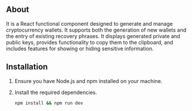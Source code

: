 ## About

It is a React functional component designed to generate and manage cryptocurrency wallets. It supports both the generation of new wallets and the entry of existing recovery phrases. It displays generated private and public keys, provides functionality to copy them to the clipboard, and includes features for showing or hiding sensitive information.

## Installation

1. Ensure you have Node.js and npm installed on your machine.
2. Install the required dependencies.

   ```bash
   npm install && npm run dev
   ```



